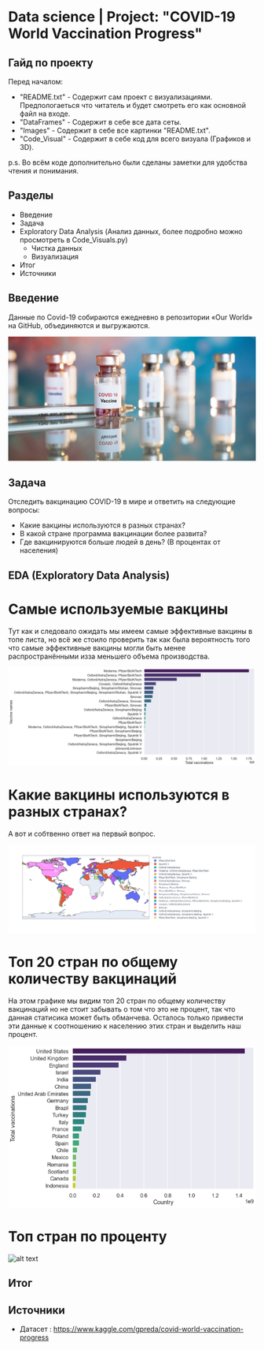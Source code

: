 # Data science | Project: "COVID-19 World Vaccination Progress"

## Гайд по проекту

Перед началом:
- "README.txt" - Содержит сам проект с визуализациями. Предпологаеться что читатель и будет смотреть его как основной файл на входе.
- "DataFrames" - Содержит в себе все дата сеты.
- "Images" - Содержит в себе все картинки "README.txt".
- "Code_Visual" - Содержит в себе код для всего визуала (Графиков и 3D).

p.s. Во всём коде дополнительно были сделаны заметки для удобства чтения и понимания.

## Разделы

- Введение
- Задача
- Exploratory Data Analysis (Анализ данных, более подробно можно просмотреть в Code_Visuals.py)
  - Чистка данных 
  - Визуализация
- Итог
- Источники

## Введение

Данные по Covid-19 собираются ежедневно в репозитории «Our World» на GitHub, объединяются и выгружаются.

![alt text](https://github.com/Aettio/DS_Project_Covid_19_Vaccination/blob/main/Images/Vaccine.jpg)

## Задача

Отследить вакцинацию COVID-19 в мире и ответить на следующие вопросы:

- Какие вакцины используются в разных странах?
- В какой стране программа вакцинации более развита?
- Где вакцинируются больше людей в день? (В процентах от населения)

## EDA (Exploratory Data Analysis)

# Самые используемые вакцины

Тут как и следовало ожидать мы имеем самые эффективные вакцины в топе листа, но всё же стоило проверить так как была вероятность того что самые эффективные вакцины могли быть менее распространёнными изза меньшего объема производства.

![alt text](https://github.com/Aettio/DS_Project_Covid_19_Vaccination/blob/main/Images/top_vaccines.png)

# Какие вакцины используются в разных странах?

А вот и собтвенно ответ на первый вопрос.

![alt text](https://github.com/Aettio/DS_Project_Covid_19_Vaccination/blob/main/Images/Vaccines_by_country.jpeg)

# Топ 20 стран по общему количеству вакцинаций

На этом графике мы видим топ 20 стран по общему количеству вакцинаций но не стоит забывать о том что это не процент, так что данная статисика может быть обманчева. Осталось только привести эти данные к соотношению к населению этих стран и выделить наш процент.

![alt text](https://github.com/Aettio/DS_Project_Covid_19_Vaccination/blob/main/Images/Vaccinations_by_country.png)

# Топ cтран по проценту

![alt text](https://github.com/Aettio/DS_Project_Covid_19_Vaccination/blob/main/Images/VTotal_vaccinations_per_hundred.png)

## Итог

## Источники

- Датасет : https://www.kaggle.com/gpreda/covid-world-vaccination-progress
